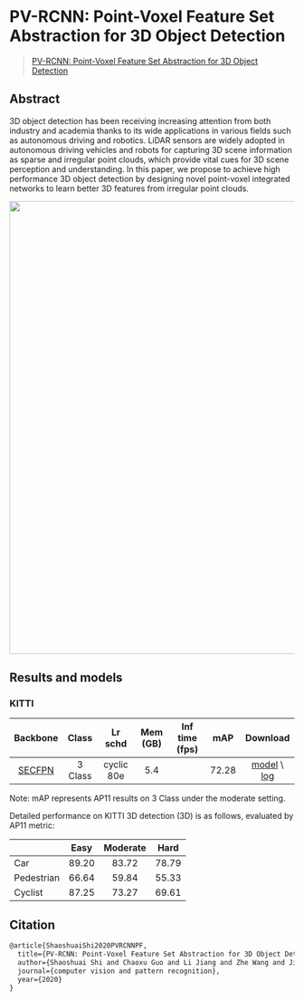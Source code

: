 # PV-RCNN: Point-Voxel Feature Set Abstraction for 3D Object Detection

> [PV-RCNN: Point-Voxel Feature Set Abstraction for 3D Object Detection](https://arxiv.org/abs/1912.13192)

<!-- [ALGORITHM] -->

## Abstract

3D object detection has been receiving increasing attention from both industry and academia thanks to its wide applications in various fields such as autonomous driving and robotics. LiDAR sensors are widely adopted in autonomous driving vehicles and robots for capturing 3D scene information as sparse and irregular point clouds, which provide vital cues for 3D scene perception and understanding. In this paper, we propose to achieve high performance 3D object detection by designing novel point-voxel integrated networks to learn better 3D features from irregular point clouds.

<div align=center>
<img src="https://user-images.githubusercontent.com/88368822/202114244-ccf52f56-b8c9-4f1b-9cc2-80c7a9952c99.png" width="800"/>
</div>

## Results and models

### KITTI

|                    Backbone                     |  Class  |  Lr schd   | Mem (GB) | Inf time (fps) |  mAP  |                                                                                                                                                                    Download                                                                                                                                                                    |
| :---------------------------------------------: | :-----: | :--------: | :------: | :------------: | :---: | :--------------------------------------------------------------------------------------------------------------------------------------------------------------------------------------------------------------------------------------------------------------------------------------------------------------------------------------------: |
| [SECFPN](./pv_rcnn_8xb2-80e_kitti-3d-3class.py) | 3 Class | cyclic 80e |   5.4    |                | 72.28 | [model](https://download.openmmlab.com/mmdetection3d/v1.1.0_models/pv_rcnn/pv_rcnn_8xb2-80e_kitti-3d-3class/pv_rcnn_8xb2-80e_kitti-3d-3class_20221117_234428-b384d22f.pth) \\ [log](https://download.openmmlab.com/mmdetection3d/v1.1.0_models/pv_rcnn/pv_rcnn_8xb2-80e_kitti-3d-3class/pv_rcnn_8xb2-80e_kitti-3d-3class_20221117_234428.json) |

Note: mAP represents AP11 results on 3 Class under the moderate setting.

Detailed performance on KITTI 3D detection (3D) is as follows, evaluated by AP11 metric:

|            | Easy  | Moderate | Hard  |
| ---------- | :---: | :------: | :---: |
| Car        | 89.20 |  83.72   | 78.79 |
| Pedestrian | 66.64 |  59.84   | 55.33 |
| Cyclist    | 87.25 |  73.27   | 69.61 |

## Citation

```latex
@article{ShaoshuaiShi2020PVRCNNPF,
  title={PV-RCNN: Point-Voxel Feature Set Abstraction for 3D Object Detection},
  author={Shaoshuai Shi and Chaoxu Guo and Li Jiang and Zhe Wang and Jianping Shi and Xiaogang Wang and Hongsheng Li},
  journal={computer vision and pattern recognition},
  year={2020}
}
```
